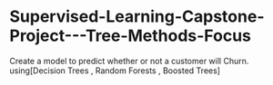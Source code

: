 # Supervised-Learning-Capstone-Project---Tree-Methods-Focus
Create a model to predict whether or not a customer will Churn.  using[Decision Trees , Random Forests , Boosted Trees]

